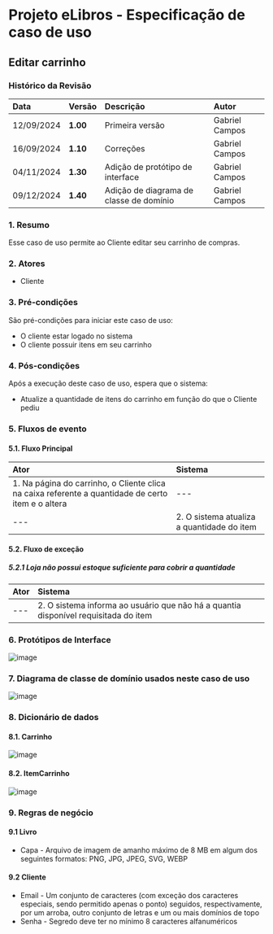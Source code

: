 # Projeto eLibros - Especificação de caso de uso

##  Editar carrinho

### Histórico da Revisão 
|  Data  | Versão | Descrição | Autor |
|:-------|:-------|:----------|:------|
| 12/09/2024 | **1.00** | Primeira versão  | Gabriel Campos |
| 16/09/2024 | **1.10** | Correções  | Gabriel Campos |
| 04/11/2024 | **1.30** | Adição de protótipo de interface  | Gabriel Campos |
| 09/12/2024 | **1.40** | Adição de diagrama de classe de domínio  | Gabriel Campos |


### 1. Resumo 
Esse caso de uso permite ao Cliente editar seu carrinho de compras.

### 2. Atores 
- Cliente

### 3. Pré-condições
São pré-condições para iniciar este caso de uso:
- O cliente estar logado no sistema
- O cliente possuir itens em seu carrinho
  
### 4. Pós-condições
Após a execução deste caso de uso, espera que o sistema:
- Atualize a quantidade de itens do carrinho em função do que o Cliente pediu

### 5. Fluxos de evento

#### 5.1. Fluxo Principal 
|  Ator  | Sistema |
|:-------|:------- |
|1. Na página do carrinho, o Cliente clica na caixa referente a quantidade de certo item e o altera| --- |
| --- |2. O sistema atualiza a quantidade do item | 


#### 5.2. Fluxo de exceção

##### 5.2.1 Loja não possui estoque suficiente para cobrir a quantidade
|  Ator  | Sistema |
|:-------|:------- |
|---|2. O sistema informa ao usuário que não há a quantia disponível requisitada do item |

### 6. Protótipos de Interface
![image](https://github.com/user-attachments/assets/2e549f4a-4e64-4d0a-9d7c-8bf1d22841fd)


### 7. Diagrama de classe de domínio usados neste caso de uso
![image](https://github.com/user-attachments/assets/c7301ff2-2a91-4183-b99c-437579eb8855)



### 8. Dicionário de dados

#### 8.1. Carrinho
![image](https://github.com/user-attachments/assets/084b39e9-adab-4c61-8aae-30d3e3990415)


#### 8.2. ItemCarrinho
![image](https://github.com/user-attachments/assets/4da7b409-db16-4deb-a715-3e65fd19e8d5)



### 9. Regras de negócio

#### 9.1 Livro
- Capa - Arquivo de imagem de amanho máximo de 8 MB em algum dos seguintes formatos: PNG, JPG, JPEG, SVG, WEBP

#### 9.2 Cliente
- Email - Um conjunto de caracteres (com exceção dos caracteres especiais, sendo permitido apenas o ponto) seguidos, respectivamente, por um arroba, outro conjunto de letras e um ou mais domínios de topo
- Senha - Segredo deve ter no mínimo 8 caracteres alfanuméricos
